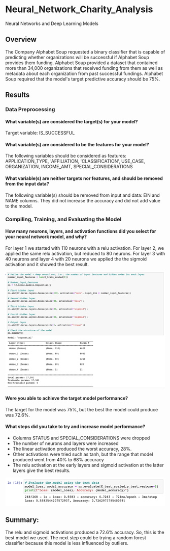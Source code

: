 # Neural_Network_Charity_Analysis

Neural Networks and Deep Learning Models


## Overview

The Company Alphabet Soup requested a binary classifier that is capable of predicting whether organizations will be successful if Alphabet Soup provides them funding. Alphabet Soup provided a dataset that contained more than 34,000 organizations that received funding from them as well as metadata about each organization from past successful fundings. Alphabet Soup required that the model's target predictive accuracy should be 75%.


## Results

### Data Preprocessing


#### What variable(s) are considered the target(s) for your model?
Target variable: IS_SUCCESSFUL


#### What variable(s) are considered to be the features for your model?
The following variables should be considered as features: APPLICATION_TYPE, 'AFFILIATION, 'CLASSIFICATION', USE_CASE, ORGANIZATION, INCOME_AMT, SPECIAL_CONSIDERATIONS


#### What variable(s) are neither targets nor features, and should be removed from the input data?
The following variable(s) should be removed from input and data: EIN and NAME columns.
They did not increase the accuracy and did not add value to the model.


### Compiling, Training, and Evaluating the Model


#### How many neurons, layers, and activation functions did you select for your neural network model, and why?

For layer 1 we started with 110 neurons with a relu activation. 
For layer 2, we applied the same relu activation, but reduced to 80 neurons. 
For layer 3 with 40 neurons and layer 4 with 20 neurons we applied the the sigmoid activation and it showed the best result.

![1](https://github.com/Akotovets1/Neural_Network_Charity_Analysis/blob/main/Resources/1.png)


#### Were you able to achieve the target model performance?

The target for the model was 75%, but the best the model could produce was 72.6%.


#### What steps did you take to try and increase model performance?

- Columns STATUS and SPECIAL_CONSIDERATIONS were dropped
- The number of neurons and layers were increased
- The linear activation produced the worst accuracy, 28%. 
- Other activations were tried such as tanh, but the range that model produced went from 40% to 68% accuracy 
- The relu activation at the early layers and sigmoid activation at the latter layers give the best results.

![2](https://github.com/Akotovets1/Neural_Network_Charity_Analysis/blob/main/Resources/02.png)

## Summary:

The relu and sigmoid activations produced a 72.6% accuracy. So, this is the best model we used. 
The next step could be trying a random forest classifier because this model is less influenced by outliers.

